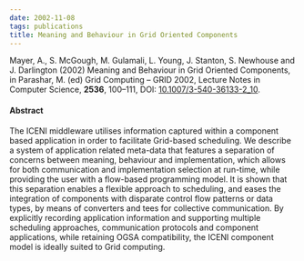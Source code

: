 ```yaml
---
date: 2002-11-08
tags: publications
title: Meaning and Behaviour in Grid Oriented Components
---
```


Mayer, A., S. McGough, M. Gulamali, L. Young, J. Stanton, S. Newhouse and J.
Darlington (2002) Meaning and Behaviour in Grid Oriented Components, in
Parashar, M. (ed) Grid Computing – GRID 2002, Lecture Notes in Computer Science,
**2536**, 100–111, DOI:
[10.1007/3-540-36133-2_10](http://dx.doi.org/10.1007/3-540-36133-2_10).

#### Abstract

The ICENI middleware utilises information captured within a component based
application in order to facilitate Grid-based scheduling. We describe a system
of application related meta-data that features a separation of concerns between
meaning, behaviour and implementation, which allows for both communication and
implementation selection at run-time, while providing the user with a flow-based
programming model. It is shown that this separation enables a flexible approach
to scheduling, and eases the integration of components with disparate control
flow patterns or data types, by means of converters and tees for collective
communication. By explicitly recording application information and supporting
multiple scheduling approaches, communication protocols and component
applications, while retaining OGSA compatibility, the ICENI component model is
ideally suited to Grid computing.
